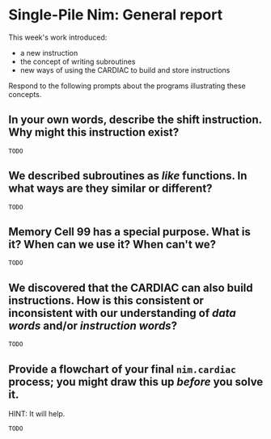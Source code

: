 # Single-Pile Nim: General report

This week's work introduced:

* a new instruction
* the concept of writing subroutines
* new ways of using the CARDIAC to build and store instructions

Respond to the following prompts about the programs illustrating these concepts.

## In your own words, describe the shift instruction. Why might this instruction exist?

`TODO`

## We described subroutines as _like_ functions. In what ways are they similar or different?

`TODO`

## Memory Cell 99 has a special purpose. What is it? When can we use it? When can't we?

`TODO`

## We discovered that the CARDIAC can also build instructions. How is this consistent or inconsistent with our understanding of _data words_ and/or _instruction words_?

`TODO`

## Provide a flowchart of your final `nim.cardiac` process; you might draw this up _before_ you solve it.

HINT: It will help.

`TODO`